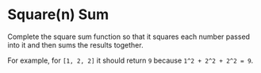 # Square(n) Sum

Complete the square sum function so that it squares each number passed into it and then sums the results together.

For example, for ```[1, 2, 2]``` it should return ```9``` because ```1^2 + 2^2 + 2^2 = 9```.